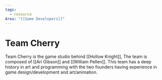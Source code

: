 ```yaml
---
tags:
  - resource
Area: "[[Game Developers]]"
---
```

# Team Cherry
Team Cherry is the game studio behind [[Hollow Knight]], The team is composed of [[Ari Gibson]] and [[William Pellen]]. This team has a deep history in art and programming with the two founders having experience in game design/development and art/animation.